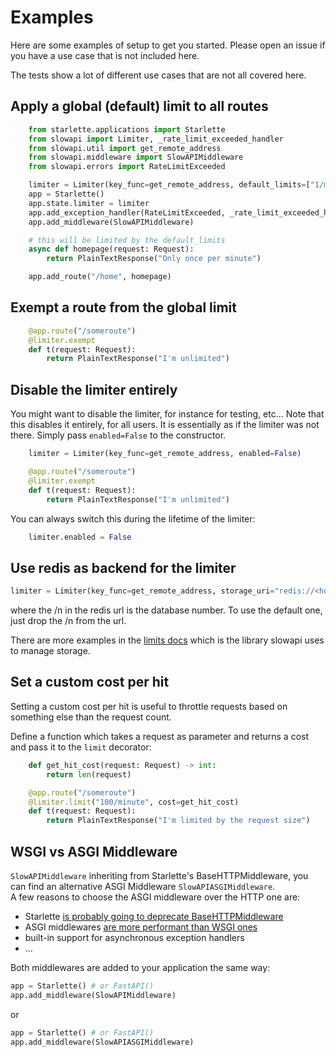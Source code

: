 # Examples

Here are some examples of setup to get you started. Please open an issue if you have a use case that is not included here.

The tests show a lot of different use cases that are not all covered here.

## Apply a global (default) limit to all routes

```python
    from starlette.applications import Starlette
    from slowapi import Limiter, _rate_limit_exceeded_handler
    from slowapi.util import get_remote_address
    from slowapi.middleware import SlowAPIMiddleware
    from slowapi.errors import RateLimitExceeded

    limiter = Limiter(key_func=get_remote_address, default_limits=["1/minute"])
    app = Starlette()
    app.state.limiter = limiter
    app.add_exception_handler(RateLimitExceeded, _rate_limit_exceeded_handler)
    app.add_middleware(SlowAPIMiddleware)

    # this will be limited by the default_limits
    async def homepage(request: Request):
        return PlainTextResponse("Only once per minute")

    app.add_route("/home", homepage)
```

## Exempt a route from the global limit

```python
    @app.route("/someroute")
    @limiter.exempt
    def t(request: Request):
        return PlainTextResponse("I'm unlimited")
```

## Disable the limiter entirely

You might want to disable the limiter, for instance for testing, etc...
Note that this disables it entirely, for all users. It is essentially as if the limiter was not there.
Simply pass `enabled=False` to the constructor.

```python
    limiter = Limiter(key_func=get_remote_address, enabled=False)

    @app.route("/someroute")
    @limiter.exempt
    def t(request: Request):
        return PlainTextResponse("I'm unlimited")
```

You can always switch this during the lifetime of the limiter:

```python
    limiter.enabled = False
```

## Use redis as backend for the limiter

```python
limiter = Limiter(key_func=get_remote_address, storage_uri="redis://<host>:<port>/n")
```

where the /n in the redis url is the database number. To use the default one, just drop the /n from the url.

There are more examples in the [limits docs](https://limits.readthedocs.io/en/stable/storage.html) which is the library slowapi uses to manage storage.

## Set a custom cost per hit

Setting a custom cost per hit is useful to throttle requests based on something else than the request count.

Define a function which takes a request as parameter and returns a cost and pass it to the `limit` decorator:

```python
    def get_hit_cost(request: Request) -> int:
        return len(request)

    @app.route("/someroute")
    @limiter.limit("100/minute", cost=get_hit_cost)
    def t(request: Request):
        return PlainTextResponse("I'm limited by the request size")
```

## WSGI vs ASGI Middleware

`SlowAPIMiddleware` inheriting from Starlette's BaseHTTPMiddleware, you can find an alternative ASGI Middleware `SlowAPIASGIMiddleware`.  
A few reasons to choose the ASGI middleware over the HTTP one are:
- Starlette [is probably going to deprecate BaseHTTPMiddleware](https://github.com/encode/starlette/issues/1678)
- ASGI middlewares [are more performant than WSGI ones](https://github.com/tiangolo/fastapi/issues/2241)
- built-in support for asynchronous exception handlers
- ...


Both middlewares are added to your application the same way:
```python
app = Starlette() # or FastAPI()
app.add_middleware(SlowAPIMiddleware)
```
or
```python
app = Starlette() # or FastAPI()
app.add_middleware(SlowAPIASGIMiddleware)
```